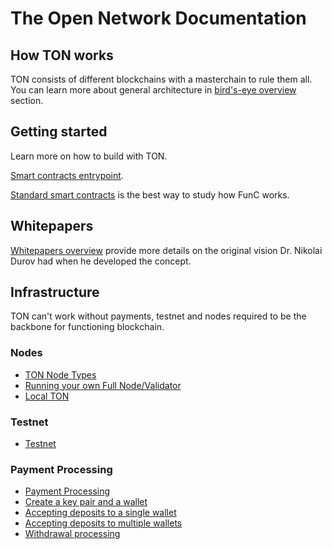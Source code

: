 # The Open Network Documentation


## How TON works

TON consists of different blockchains with a masterchain to rule them all. You can learn more about general architecture in [bird's-eye overview](/smart-contracts/tvm_overview.md) section.

## Getting started

Learn more on how to build with TON.

[Smart contracts entrypoint](/smart-contract).

[Standard smart contracts](https://github.com/newton-blockchain/ton/tree/master/crypto/smartcont) is the best way to study how FunC works.

## Whitepapers

[Whitepapers overview](/docs) provide more details on the original vision Dr. Nikolai Durov had when he developed the concept.

## Infrastructure

TON can't work without payments, testnet and nodes required to be the backbone for functioning blockchain.

### Nodes
  * [TON Node Types](/nodes/node-types.md)
  * [Running your own Full Node/Validator](/nodes/run-node.md)
  * [Local TON](/nodes/local-ton.md)

### Testnet
  * [Testnet](/testnet/)

### Payment Processing
  * [Payment Processing](/howto/payment-processing.md)
  * [Create a key pair and a wallet](/payment-processing/common.md)
  * [Accepting deposits to a single wallet](/payment-processing/deposits-single-wallet.md)
  * [Accepting deposits to multiple wallets](/payment-processing/deposits-multi-wallet.md)
  * [Withdrawal processing](/payment-processing/withdrawals.md)
